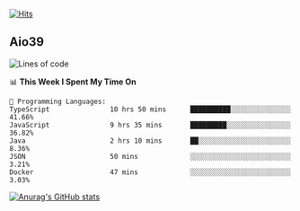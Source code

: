[![Hits](https://hits.seeyoufarm.com/api/count/incr/badge.svg?url=https%3A%2F%2Fgithub.com%2Faio39&count_bg=%2339C5BB&title_bg=%23555555&icon=&icon_color=%23E7E7E7&title=hits&edge_flat=false)](https://hits.seeyoufarm.com)

## Aio39

<!--START_SECTION:waka-->
![Lines of code](https://img.shields.io/badge/From%20Hello%20World%20I%27ve%20Written-339022%20lines%20of%20code-blue)

📊 **This Week I Spent My Time On** 

```text
💬 Programming Languages: 
TypeScript               10 hrs 50 mins      ██████████░░░░░░░░░░░░░░░   41.66% 
JavaScript               9 hrs 35 mins       █████████░░░░░░░░░░░░░░░░   36.82% 
Java                     2 hrs 10 mins       ██░░░░░░░░░░░░░░░░░░░░░░░   8.36% 
JSON                     50 mins             ░░░░░░░░░░░░░░░░░░░░░░░░░   3.21% 
Docker                   47 mins             ░░░░░░░░░░░░░░░░░░░░░░░░░   3.03%

```


<!--END_SECTION:waka-->
[![Anurag's GitHub stats](https://github-readme-stats.vercel.app/api?username=aio39)](https://github.com/anuraghazra/github-readme-stats)

<!--
**aio39/aio39** is a ✨ _special_ ✨ repository because its `README.md` (this file) appears on your GitHub profile.

Here are some ideas to get you started:

- 🔭 I’m currently working on ...
- 🌱 I’m currently learning ...
- 👯 I’m looking to collaborate on ...
- 🤔 I’m looking for help with ...
- 💬 Ask me about ...
- 📫 How to reach me: ...
- 😄 Pronouns: ...
- ⚡ Fun fact: ...
-->
